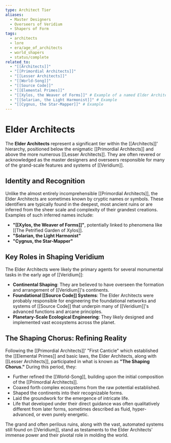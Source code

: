 ```yaml
---
type: Architect Tier
aliases:
  - Master Designers
  - Overseers of Veridium
  - Shapers of Form
tags:
  - architects
  - lore
  - era/age_of_architects
  - world_shapers
  - status/complete
related_to:
  - "[[Architects]]"
  - "[[Primordial Architects]]"
  - "[[Lesser Architects]]"
  - "[[World-Song]]"
  - "[[Source Code]]"
  - "[[Elemental Primes]]"
  - "[[Xylos, the Weaver of Forms]]" # Example of a named Elder Architect
  - "[[Solarian, the Light Harmonist]]" # Example
  - "[[Cygnus, the Star-Mapper]]" # Example
---
```

# Elder Architects

The **Elder Architects** represent a significant tier within the [[Architects]]' hierarchy, positioned below the enigmatic [[Primordial Architects]] and above the more numerous [[Lesser Architects]]. They are often revered or acknowledged as the master designers and overseers responsible for many of the grand-scale features and systems of [[Veridium]].

## Identity and Recognition

Unlike the almost entirely incomprehensible [[Primordial Architects]], the Elder Architects are sometimes known by cryptic names or symbols. These identifiers are typically found in the deepest, most ancient ruins or are inferred from the sheer scale and complexity of their grandest creations. Examples of such inferred names include:

* **"[[Xylos, the Weaver of Forms]]"**, potentially linked to phenomena like [[The Petrified Garden of Xylos]].
* **"Solarian, the Light Harmonist"**
* **"Cygnus, the Star-Mapper"**

## Key Roles in Shaping Veridium

The Elder Architects were likely the primary agents for several monumental tasks in the early age of [[Veridium]]:

* **Continental Shaping**: They are believed to have overseen the formation and arrangement of [[Veridium]]'s continents.
* **Foundational [[Source Code]] Systems**: The Elder Architects were probably responsible for engineering the foundational networks and systems of [[Source Code]] that underpin many of [[Veridium]]'s advanced functions and arcane principles.
* **Planetary-Scale Ecological Engineering**: They likely designed and implemented vast ecosystems across the planet.

## The Shaping Chorus: Refining Reality

Following the [[Primordial Architects]]' "First Canticle" which established the [[Elemental Primes]] and basic laws, the Elder Architects, along with [[Lesser Architects]], participated in what is known as **"The Shaping Chorus."** During this period, they:

* Further refined the [[World-Song]], building upon the initial composition of the [[Primordial Architects]].
* Coaxed forth complex ecosystems from the raw potential established.
* Shaped the continents into their recognizable forms.
* Laid the groundwork for the emergence of intricate life.
* Life that developed under their direct guidance was often qualitatively different from later forms, sometimes described as fluid, hyper-advanced, or even purely energetic.

The grand and often perilous ruins, along with the vast, automated systems still found on [[Veridium]], stand as testaments to the Elder Architects' immense power and their pivotal role in molding the world.